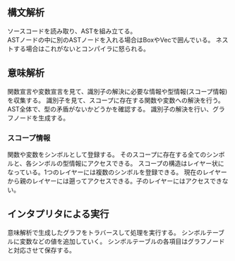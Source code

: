 ## 構文解析
ソースコードを読み取り、ASTを組み立てる。  
ASTノードの中に別のASTノードを入れる場合はBoxやVecで囲んでいる。
ネストする場合はこれがないとコンパイラに怒られる。

## 意味解析
関数宣言や変数宣言を見て、識別子の解決に必要な情報や型情報(スコープ情報)を収集する。
識別子を見て、スコープに存在する関数や変数への解決を行う。
AST全体で、型の矛盾がないかどうかを確認する。
識別子の解決を行い、グラフノードを生成する。

### スコープ情報
関数や変数をシンボルとして登録する。
そのスコープに存在する全てのシンボルと、各シンボルの型情報にアクセスできる。
スコープの構造はレイヤー状になっている。1つのレイヤーには複数のシンボルを登録できる。
現在のレイヤーから親のレイヤーには遡ってアクセスできる。子のレイヤーにはアクセスできない。

## インタプリタによる実行
意味解析で生成したグラフをトラバースして処理を実行する。
シンボルテーブルに変数などの値を追加していく。
シンボルテーブルの各項目はグラフノードと対応させて保存する。

